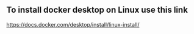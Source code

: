 
## To install docker desktop on Linux use this link 

https://docs.docker.com/desktop/install/linux-install/
